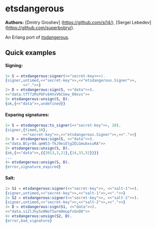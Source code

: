 # etsdangerous

__Authors:__ [Dmitry Groshev] (https://github.com/si14/), [Sergei Lebedev] (https://github.com/superbobry/).

An Erlang port of [itsdangerous](https://github.com/mitsuhiko/itsdangerous).

Quick examples
--------------

#### Signing:

```erlang
1> S = etsdangerous:signer(<<"secret-key>>>).
{signer,untimed,<<"secret-key">>,<<"etsdangerous.Signer">>,
        <<".">>}
2> D = etsdangerous:sign(S, <<"data">>).
<<"data.tfT7zMsPOFv84VxV6CUew_09xvs">>
3> etsdangerous:unsign(S, D).
{ok,{<<"data">>,undefined}}
```

#### Exparing signatures:

```erlang
1> S = etsdangerous:ts_signer(<<"secret-key">>, 10).
{signer,{timed,10},
        <<"secret-key">>,<<"etsdangerous.Signer">>,<<".">>}
2> D = etsdangerous:sign(S, <<"data">>).
<<"data.BCyr0A.qmWS3-TkJ9eiElgZELGmubxsuRA">>
3> etsdangerous:unsign(S, D).
{ok,{<<"data">>,{{2013,3,21},{14,33,52}}}}
...
4> etsdangerous:unsign(S, D).
{error,signature_expired}
```

#### Salt:

```erlang
1> S1 = etsdangerous:signer(<<"secret-key">>, <<"salt-1">>).
{signer,untimed,<<"secret-key">>,<<"salt-1">>,<<".">>}
2> S2 = etsdangerous:signer(<<"secret-key">>, <<"salt-2">>).
{signer,untimed,<<"secret-key">>,<<"salt-2">>,<<".">>}
3> D = etsdangerous:sign(S1, <<"data">>).
<<"data.siZlJhySx8NoTIwrmOmupfvGnO8">>
4> etsdangerous:unsign(S2, D).
{error,bad_signature}
```
